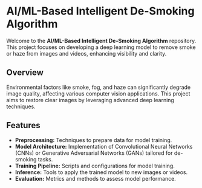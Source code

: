 # AI/ML-Based Intelligent De-Smoking Algorithm

Welcome to the **AI/ML-Based Intelligent De-Smoking Algorithm** repository. This project focuses on developing a deep learning model to remove smoke or haze from images and videos, enhancing visibility and clarity.

## Overview

Environmental factors like smoke, fog, and haze can significantly degrade image quality, affecting various computer vision applications. This project aims to restore clear images by leveraging advanced deep learning techniques.

## Features

- **Preprocessing:** Techniques to prepare data for model training.
- **Model Architecture:** Implementation of Convolutional Neural Networks (CNNs) or Generative Adversarial Networks (GANs) tailored for de-smoking tasks.
- **Training Pipeline:** Scripts and configurations for model training.
- **Inference:** Tools to apply the trained model to new images or videos.
- **Evaluation:** Metrics and methods to assess model performance.
